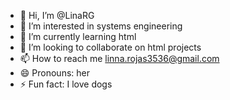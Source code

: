 - 👋 Hi, I’m @LinaRG
- 👀 I’m interested in systems engineering 
- 🌱 I’m currently learning html
- 💞️ I’m looking to collaborate on html projects
- 📫 How to reach me linna.rojas3536@gmail.com
- 😄 Pronouns: her
- ⚡ Fun fact: I love dogs

<!---
LinaRG/LinaRG is a ✨ special ✨ repository because its `README.md` (this file) appears on your GitHub profile.
You can click the Preview link to take a look at your changes.
--->
